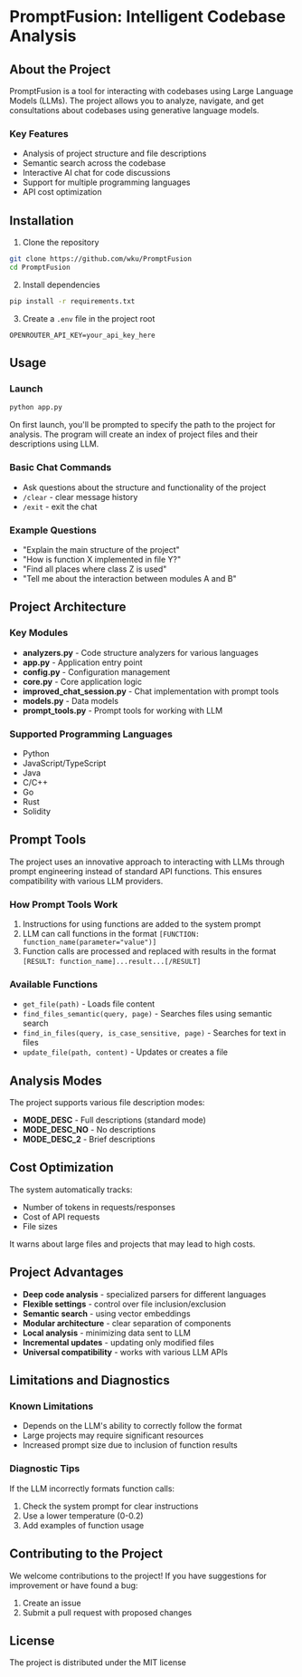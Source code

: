 # PromptFusion: Intelligent Codebase Analysis

## About the Project

PromptFusion is a tool for interacting with codebases using Large Language Models (LLMs). The project allows you to analyze, navigate, and get consultations about codebases using generative language models.

### Key Features

- Analysis of project structure and file descriptions
- Semantic search across the codebase
- Interactive AI chat for code discussions
- Support for multiple programming languages
- API cost optimization

## Installation

1. Clone the repository
```bash
git clone https://github.com/wku/PromptFusion
cd PromptFusion
```

2. Install dependencies
```bash
pip install -r requirements.txt
```

3. Create a `.env` file in the project root
```
OPENROUTER_API_KEY=your_api_key_here
```

## Usage

### Launch

```bash
python app.py
```

On first launch, you'll be prompted to specify the path to the project for analysis. The program will create an index of project files and their descriptions using LLM.

### Basic Chat Commands

- Ask questions about the structure and functionality of the project
- `/clear` - clear message history
- `/exit` - exit the chat

### Example Questions

- "Explain the main structure of the project"
- "How is function X implemented in file Y?"
- "Find all places where class Z is used"
- "Tell me about the interaction between modules A and B"

## Project Architecture

### Key Modules

- **analyzers.py** - Code structure analyzers for various languages
- **app.py** - Application entry point
- **config.py** - Configuration management
- **core.py** - Core application logic
- **improved_chat_session.py** - Chat implementation with prompt tools
- **models.py** - Data models
- **prompt_tools.py** - Prompt tools for working with LLM

### Supported Programming Languages

- Python
- JavaScript/TypeScript
- Java
- C/C++
- Go
- Rust
- Solidity

## Prompt Tools

The project uses an innovative approach to interacting with LLMs through prompt engineering instead of standard API functions. This ensures compatibility with various LLM providers.

### How Prompt Tools Work

1. Instructions for using functions are added to the system prompt
2. LLM can call functions in the format `[FUNCTION: function_name(parameter="value")]`
3. Function calls are processed and replaced with results in the format `[RESULT: function_name]...result...[/RESULT]`

### Available Functions

- `get_file(path)` - Loads file content
- `find_files_semantic(query, page)` - Searches files using semantic search
- `find_in_files(query, is_case_sensitive, page)` - Searches for text in files
- `update_file(path, content)` - Updates or creates a file

## Analysis Modes

The project supports various file description modes:

- **MODE_DESC** - Full descriptions (standard mode)
- **MODE_DESC_NO** - No descriptions
- **MODE_DESC_2** - Brief descriptions

## Cost Optimization

The system automatically tracks:
- Number of tokens in requests/responses
- Cost of API requests
- File sizes

It warns about large files and projects that may lead to high costs.

## Project Advantages

- **Deep code analysis** - specialized parsers for different languages
- **Flexible settings** - control over file inclusion/exclusion
- **Semantic search** - using vector embeddings
- **Modular architecture** - clear separation of components
- **Local analysis** - minimizing data sent to LLM
- **Incremental updates** - updating only modified files
- **Universal compatibility** - works with various LLM APIs

## Limitations and Diagnostics

### Known Limitations
- Depends on the LLM's ability to correctly follow the format
- Large projects may require significant resources
- Increased prompt size due to inclusion of function results

### Diagnostic Tips
If the LLM incorrectly formats function calls:
1. Check the system prompt for clear instructions
2. Use a lower temperature (0-0.2)
3. Add examples of function usage

## Contributing to the Project

We welcome contributions to the project! If you have suggestions for improvement or have found a bug:

1. Create an issue
2. Submit a pull request with proposed changes

## License

The project is distributed under the MIT license